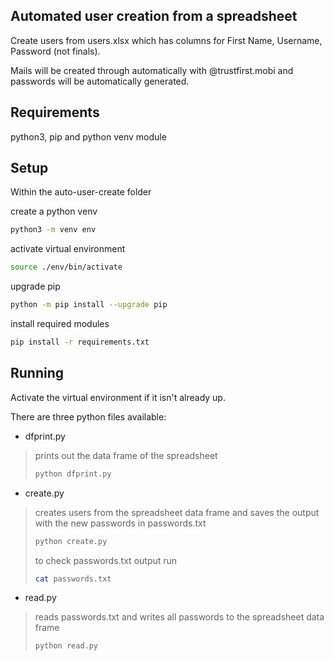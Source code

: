 ## Automated user creation from a spreadsheet

Create users from users.xlsx which has columns for First Name, Username, Password (not finals).

Mails will be created through automatically with @trustfirst.mobi and passwords will be automatically generated.

## Requirements

python3, pip and python venv module

## Setup

Within the auto-user-create folder

create a python venv

``` bash
python3 -m venv env
```
activate virtual environment

``` bash
source ./env/bin/activate
```

upgrade pip

``` bash
python -m pip install --upgrade pip
```

install required modules

``` bash
pip install -r requirements.txt
```

## Running

Activate the virtual environment if it isn't already up.

There are three python files available:

- dfprint.py

> prints out the data frame of the spreadsheet
>
> ``` bash
> python dfprint.py
> ``` 

- create.py

> creates users from the spreadsheet data frame
> and saves the output with the new passwords in passwords.txt
>
> ``` bash
> python create.py
> ```
>
> to check passwords.txt output run
>
> ``` bash
> cat passwords.txt
> ```

- read.py

> reads passwords.txt and writes all passwords to the spreadsheet data frame 
>
> ``` bash
> python read.py
> ```
